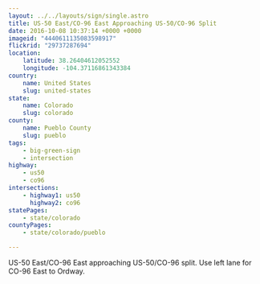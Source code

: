 ```yaml
---
layout: ../../layouts/sign/single.astro
title: US-50 East/CO-96 East Approaching US-50/CO-96 Split
date: 2016-10-08 10:37:14 +0000 +0000
imageid: "4440611135083598917"
flickrid: "29737287694"
location:
    latitude: 38.26404612052552
    longitude: -104.37116861343384
country:
    name: United States
    slug: united-states
state:
    name: Colorado
    slug: colorado
county:
    name: Pueblo County
    slug: pueblo
tags:
    - big-green-sign
    - intersection
highway:
    - us50
    - co96
intersections:
    - highway1: us50
      highway2: co96
statePages:
    - state/colorado
countyPages:
    - state/colorado/pueblo

---
```

US-50 East/CO-96 East approaching US-50/CO-96 split.  Use left lane for CO-96 East to Ordway.